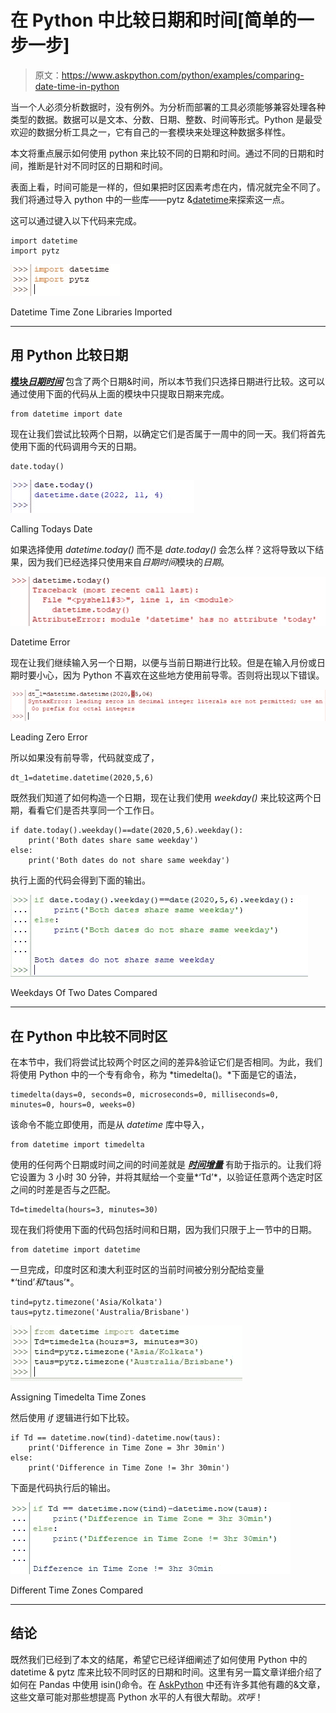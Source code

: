 # 在 Python 中比较日期和时间[简单的一步一步]

> 原文：<https://www.askpython.com/python/examples/comparing-date-time-in-python>

当一个人必须分析数据时，没有例外。为分析而部署的工具必须能够兼容处理各种类型的数据。数据可以是文本、分数、日期、整数、时间等形式。Python 是最受欢迎的数据分析工具之一，它有自己的一套模块来处理这种数据多样性。

本文将重点展示如何使用 python 来比较不同的日期和时间。通过不同的日期和时间，推断是针对不同时区的日期和时间。

表面上看，时间可能是一样的，但如果把时区因素考虑在内，情况就完全不同了。我们将通过导入 python 中的一些库——pytz &[datetime](https://www.askpython.com/python-modules/python-datetime-module)来探索这一点。

这可以通过键入以下代码来完成。

```
import datetime
import pytz

```

![Datetime Time Zone Libraries Imported](img/9ddfb906cbf6f4e4c9b18986d9274711.png)

Datetime Time Zone Libraries Imported

* * *

## **用 Python 比较日期**

[**模块*日期时间***](https://www.askpython.com/python-modules/python-datetime-module) 包含了两个日期&时间，所以本节我们只选择日期进行比较。这可以通过使用下面的代码从上面的模块中只提取日期来完成。

```
from datetime import date

```

现在让我们尝试比较两个日期，以确定它们是否属于一周中的同一天。我们将首先使用下面的代码调用今天的日期。

```
date.today()

```

![Calling Todays Date](img/19dc69b6722d861814a31c63fa9bd98e.png)

Calling Todays Date

如果选择使用 *datetime.today()* 而不是 *date.today()* 会怎么样？这将导致以下结果，因为我们已经选择只使用来自*日期时间*模块的*日期*。

![Datetime Error](img/3673f32fe48e5abb2858524747ea6faf.png)

Datetime Error

现在让我们继续输入另一个日期，以便与当前日期进行比较。但是在输入月份或日期时要小心，因为 Python 不喜欢在这些地方使用前导零。否则将出现以下错误。

![Leading Zero Error](img/b59d9cd97cf07ef386e7df6f70124dd5.png)

Leading Zero Error

所以如果没有前导零，代码就变成了，

```
dt_1=datetime.datetime(2020,5,6)

```

既然我们知道了如何构造一个日期，现在让我们使用 *weekday()* 来比较这两个日期，看看它们是否共享同一个工作日。

```
if date.today().weekday()==date(2020,5,6).weekday():
    print('Both dates share same weekday')
else:
    print('Both dates do not share same weekday')

```

执行上面的代码会得到下面的输出。

![Weekdays Of Two Dates Compared](img/d3f1492b6ccc832bfac34e5d457d299d.png)

Weekdays Of Two Dates Compared

* * *

## **在 Python 中比较不同时区**

在本节中，我们将尝试比较两个时区之间的差异&验证它们是否相同。为此，我们将使用 Python 中的一个专有命令，称为 *timedelta()。*下面是它的语法，

```
timedelta(days=0, seconds=0, microseconds=0, milliseconds=0, minutes=0, hours=0, weeks=0)

```

该命令不能立即使用，而是从 *datetime* 库中导入，

```
from datetime import timedelta

```

使用的任何两个日期或时间之间的时间差就是 *[**时间增量**](https://www.askpython.com/python-modules/python-timedelta)* 有助于指示的。让我们将它设置为 3 小时 30 分钟，并将其赋给一个变量*‘Td’*，以验证任意两个选定时区之间的时差是否与之匹配。

```
Td=timedelta(hours=3, minutes=30)

```

现在我们将使用下面的代码包括时间和日期，因为我们只限于上一节中的日期。

```
from datetime import datetime

```

一旦完成，印度时区和澳大利亚时区的当前时间被分别分配给变量*‘tind’*和*‘taus’*。

```
tind=pytz.timezone('Asia/Kolkata')
taus=pytz.timezone('Australia/Brisbane')

```

![Assigning Timedelta Time Zones](img/f43fced07350ce0597dd95419506d303.png)

Assigning Timedelta Time Zones

然后使用 *if* 逻辑进行如下比较。

```
if Td == datetime.now(tind)-datetime.now(taus):
    print('Difference in Time Zone = 3hr 30min')
else:
    print('Difference in Time Zone != 3hr 30min')

```

下面是代码执行后的输出。

![Different Time Zones Compared](img/79f12f6eb1a263cea38296a1a48fbc2e.png)

Different Time Zones Compared

* * *

## **结论**

既然我们已经到了本文的结尾，希望它已经详细阐述了如何使用 Python 中的 datetime & pytz 库来比较不同时区的日期和时间。这里有另一篇文章详细介绍了如何在 Pandas 中使用 isin()命令。在 [AskPython](https://www.askpython.com/) 中还有许多其他有趣的&文章，这些文章可能对那些想提高 Python 水平的人有很大帮助。*欢呼*！